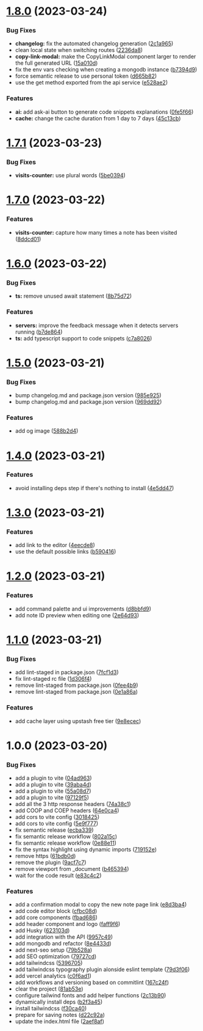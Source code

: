 # [1.8.0](https://github.com/joaopcm/nodepad/compare/v1.7.1...v1.8.0) (2023-03-24)


### Bug Fixes

* **changelog:** fix the automated changelog generation ([2c1a965](https://github.com/joaopcm/nodepad/commit/2c1a965c2821db9efc93e5252c3f10a859cf2964))
* clean local state when switching routes ([2236da8](https://github.com/joaopcm/nodepad/commit/2236da89527218a412841f36ff9748f2fd6e02ba))
* **copy-link-modal:** make the CopyLinkModal component larger to render the full generated URL ([15a010d](https://github.com/joaopcm/nodepad/commit/15a010d8e34fb513e30d4e5ffcf4318413415521))
* fix the env vars checking when creating a mongodb instance ([b7394d9](https://github.com/joaopcm/nodepad/commit/b7394d960d3ff9a9c5f5a8fc1bce061b10364e15))
* force semantic release to use personal token ([d665b82](https://github.com/joaopcm/nodepad/commit/d665b82e8edf413ac4acf1339d53fff33838337f))
* use the get method exported from the api service ([e528ae2](https://github.com/joaopcm/nodepad/commit/e528ae2a88720ad76d1fd5874ae49bf47a30fbed))


### Features

* **ai:** add ask-ai button to generate code snippets explanations ([0fe5f66](https://github.com/joaopcm/nodepad/commit/0fe5f665318a9901631b9981054ee6274b08d3d9))
* **cache:** change the cache duration from 1 day to 7 days ([45c13cb](https://github.com/joaopcm/nodepad/commit/45c13cbd8f8a028a17df3c0990bcc0b34415beef))

# [1.7.1](https://github.com/joaopcm/nodepad/compare/v1.7.0...v1.7.1) (2023-03-23)


### Bug Fixes

* **visits-counter:** use plural words ([5be0394](https://github.com/joaopcm/nodepad/commit/5be0394845bf76f249693046ca93254eacb90b5b))

# [1.7.0](https://github.com/joaopcm/nodepad/compare/v1.6.0...v1.7.0) (2023-03-22)


### Features

* **visits-counter:** capture how many times a note has been visited ([8ddcd01](https://github.com/joaopcm/nodepad/commit/8ddcd01bdfcaabc452fbfb695f2150bd5142f7af))

# [1.6.0](https://github.com/joaopcm/nodepad/compare/v1.5.0...v1.6.0) (2023-03-22)


### Bug Fixes

* **ts:** remove unused await statement ([8b75d72](https://github.com/joaopcm/nodepad/commit/8b75d728ee897f030182cadbe34072a488d19a57))


### Features

* **servers:** improve the feedback message when it detects servers running ([b7de864](https://github.com/joaopcm/nodepad/commit/b7de864d8bcd105b518be511862e087f46b7e280))
* **ts:** add typescript support to code snippets ([c7a8026](https://github.com/joaopcm/nodepad/commit/c7a80263bbec6af503ebaa6e8c7a01cc79c90e18))

# [1.5.0](https://github.com/joaopcm/nodepad/compare/v1.4.0...v1.5.0) (2023-03-21)


### Bug Fixes

* bump changelog.md and package.json version ([985e925](https://github.com/joaopcm/nodepad/commit/985e925cbcfaa2ff900d6b8088618fc1d4f20721))
* bump changelog.md and package.json version ([969dd92](https://github.com/joaopcm/nodepad/commit/969dd9252643b23a154586920fe738730b8ad64f))


### Features

* add og image ([588b2d4](https://github.com/joaopcm/nodepad/commit/588b2d4762db6a2e08b36513a79f25938c3a0483))

# [1.4.0](https://github.com/joaopcm/nodepad/compare/v1.3.0...v1.4.0) (2023-03-21)


### Features

* avoid installing deps step if there's nothing to install ([4e5dd47](https://github.com/joaopcm/nodepad/commit/4e5dd4736f7677da1eab6066b440e5da0138a81d))

# [1.3.0](https://github.com/joaopcm/nodepad/compare/v1.2.0...v1.3.0) (2023-03-21)


### Features

* add link to the editor ([4eecde8](https://github.com/joaopcm/nodepad/commit/4eecde837d40b5bdfb5fa5bbe86166e85981672f))
* use the default possible links ([b590416](https://github.com/joaopcm/nodepad/commit/b590416fe9b7d6f2a64b6e32f6579072981d9bb5))

# [1.2.0](https://github.com/joaopcm/nodepad/compare/v1.1.0...v1.2.0) (2023-03-21)


### Features

* add command palette and ui improvements ([d8bbfd9](https://github.com/joaopcm/nodepad/commit/d8bbfd9c9c9fdb189322bf03bdb9f4a469aba5cd))
* add note ID preview when editing one ([2e64d93](https://github.com/joaopcm/nodepad/commit/2e64d93726ff5aae735ce57e27114640b7ac0075))

# [1.1.0](https://github.com/joaopcm/nodepad/compare/v1.0.0...v1.1.0) (2023-03-21)


### Bug Fixes

* add lint-staged in package.json ([7fcf1d3](https://github.com/joaopcm/nodepad/commit/7fcf1d38dd0cff64f722aa2a8f5d64bebde5f726))
* fix lint-staged rc file ([1d306f4](https://github.com/joaopcm/nodepad/commit/1d306f49ebb8af98e8ce089982b093b4b3bd8512))
* remove lint-staged from package.json ([0fee4b9](https://github.com/joaopcm/nodepad/commit/0fee4b9c8b324f9fa4d8a0b6e7141d5bb8f8c27b))
* remove lint-staged from package.json ([0e1a86a](https://github.com/joaopcm/nodepad/commit/0e1a86a88e81c60c8f0f4522cd52fc6118d58d90))


### Features

* add cache layer using upstash free tier ([9e8ecec](https://github.com/joaopcm/nodepad/commit/9e8ececfdaf97b40e39c7947fd0d763969ed17f8))

# 1.0.0 (2023-03-20)


### Bug Fixes

* add a plugin to vite ([04ad963](https://github.com/joaopcm/nodepad/commit/04ad963d33270d6d6ddae70db7d833e88db7e896))
* add a plugin to vite ([39aba4d](https://github.com/joaopcm/nodepad/commit/39aba4db467948f7851d6fb114619b98d67eaa79))
* add a plugin to vite ([55a08d7](https://github.com/joaopcm/nodepad/commit/55a08d74a15ed868b65177f0780ef16952a2777f))
* add a plugin to vite ([97129f5](https://github.com/joaopcm/nodepad/commit/97129f5c8d585c7ade9adf6a5f30c05c69ac2c0f))
* add all the 3 http response headers ([74a38c1](https://github.com/joaopcm/nodepad/commit/74a38c1c5e56444b158594c0e9da1b6fd87fbbc6))
* add COOP and COEP headers ([64e0ca4](https://github.com/joaopcm/nodepad/commit/64e0ca4534febeba58db8a088ee593c88d0923ac))
* add cors to vite config ([3018425](https://github.com/joaopcm/nodepad/commit/301842562ac436dd620142ca6cfe12adfca95bef))
* add cors to vite config ([5e9f777](https://github.com/joaopcm/nodepad/commit/5e9f7779de3c741cb90a46ee0fa347375b6a5e7c))
* fix semantic release ([ecba339](https://github.com/joaopcm/nodepad/commit/ecba339011684505b8b93aabdc87ce52e5b3af88))
* fix semantic release workflow ([802a15c](https://github.com/joaopcm/nodepad/commit/802a15cf0085b763064069af5ceff9050f9f811f))
* fix semantic release workflow ([0e88e11](https://github.com/joaopcm/nodepad/commit/0e88e11ae061fbe20119577947c49ee85d43f479))
* fix the syntax highlight using dynamic imports ([719152e](https://github.com/joaopcm/nodepad/commit/719152ef87eb6f6209a608cc50937ba01fbab064))
* remove https ([61bdb0d](https://github.com/joaopcm/nodepad/commit/61bdb0df4bbb8ce537a6faa80b6cf26a45204113))
* remove the plugin ([9acf7c7](https://github.com/joaopcm/nodepad/commit/9acf7c72cdd4860b86b10600bdfb03acb76b98ec))
* remove viewport from _document ([b465394](https://github.com/joaopcm/nodepad/commit/b4653945f7d974438862a5dcf1b4596441c006b1))
* wait for the code result ([e83c4c2](https://github.com/joaopcm/nodepad/commit/e83c4c23419cb05d1d577cc6e00c62e75a0c83f7))


### Features

* add a confirmation modal to copy the new note page link ([e8d3ba4](https://github.com/joaopcm/nodepad/commit/e8d3ba4673ed3ea31f6d73f974207ab5236f3ade))
* add code editor block ([cfbc08d](https://github.com/joaopcm/nodepad/commit/cfbc08dee5be7b5151727e8d23b40f017e99fd27))
* add core components ([fbad686](https://github.com/joaopcm/nodepad/commit/fbad686ea5193286363e03bb44a4c621345a4f07))
* add header component and logo ([faff9f6](https://github.com/joaopcm/nodepad/commit/faff9f6d0e0b213595a3e2600f19a1dd2a46e390))
* add Husky ([623103d](https://github.com/joaopcm/nodepad/commit/623103d66730b7899b739c08c7a1875c525f7509))
* add integration with the API ([9957c49](https://github.com/joaopcm/nodepad/commit/9957c49ce0dbfcac69587c6bc5e75018c0ffc676))
* add mongodb and refactor ([8e4433d](https://github.com/joaopcm/nodepad/commit/8e4433d42ce03e5caf24285a5c881f810add110c))
* add next-seo setup ([79b528a](https://github.com/joaopcm/nodepad/commit/79b528a1ae0adf9fc134ee7fde713f0a35a58fcf))
* add SEO optimization ([79727cd](https://github.com/joaopcm/nodepad/commit/79727cdc2cf46343a0df24f1e8855c03e7d508fb))
* add tailwindcss ([5396705](https://github.com/joaopcm/nodepad/commit/539670525877366ab2da699d1c384e509044dfdd))
* add tailwindcss typography plugin alonside eslint template ([79d3f06](https://github.com/joaopcm/nodepad/commit/79d3f06ad867262849c4b2b7652b47a9bc722a69))
* add vercel analytics ([c0f6ad1](https://github.com/joaopcm/nodepad/commit/c0f6ad1299b2f4eeb1051b26a551bbd7c75447ba))
* add workflows and versioning based on commitlint ([167c24f](https://github.com/joaopcm/nodepad/commit/167c24f51e047c8a4fb464849217ebe6e619c752))
* clear the project ([81ab53e](https://github.com/joaopcm/nodepad/commit/81ab53ec1ac98eb7f950c7209deb731f871ab3dc))
* configure tailwind fonts and add helper functions ([2c13b90](https://github.com/joaopcm/nodepad/commit/2c13b90931c1a4e72c89f4a6e863bafcd9c95bcf))
* dynamically install deps ([b2f3a45](https://github.com/joaopcm/nodepad/commit/b2f3a459ee23bece0219adc8b0c2c2d8169c7c0e))
* install tailwindcss ([f30ca40](https://github.com/joaopcm/nodepad/commit/f30ca4032dc077d181a4c7aefd4c951c5b080dbf))
* prepare for saving notes ([d22c92a](https://github.com/joaopcm/nodepad/commit/d22c92a71ee30e013dce45ab051589cd152fa920))
* update the index.html file ([2aef8af](https://github.com/joaopcm/nodepad/commit/2aef8af229520729b4331e6d87791ee4d629a642))
